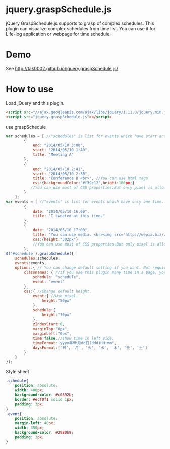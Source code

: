 jquery.graspSchedule.js
=======================

jQuery GraspSchedule.js supports to grasp of complex schedules.
This plugin can visualize complex schedules from time list.
You can use it for Life-log application or webpage for time schedule.


Demo
===================

See http://tak0002.github.io/jquery.graspSchedule.js/


How to use
====================

Load jQuery and this plugin.

```html
<script src="//ajax.googleapis.com/ajax/libs/jquery/1.11.0/jquery.min.js"></script>
<script src="jquery.graspSchedule.js"></script>
```

use graspSchedule

```javascript
var schedules = [ //"schedules" is list for events which have start and end.
        {
            end: "2014/05/10 3:00",
            start: "2014/05/10 1:40",
            title: "Meeting A"
        },
        {
            end: "2014/05/10 2:41",
            start: "2014/05/10 2:30",
            title: "Conference B <br>", //You can use html tags
            css:{backgroundColor:"#f39c12",height:100px;}
           //You can use most of CSS properties.But only pixel is allow for height.
        }
    ];
var events = [ //"events" is list for events which have only one time.
        {
            date: "2014/05/10 16:00",
            title: "I tweeted at this time."
        },
        {
            date: "2014/05/10 17:00",
            title: "You can use media. <br><img src='http://wepia.biz/wlogo.png'/>",
            css:{height:"302px"}
            //You can use most of CSS properties.But only pixel is allow for height.
        };
$('#schedule').graspSchedule({
    schedules:schedules,
    events:events,
    options:{ // You can change default setting if you want. Not require.
        classnames: { //If you use this plugin many time in a page, you have to change these.
            schedule: "schedule",
            event: "event"
        },
        css:{ //Change default height.
            event:{ //Use pixel.
                height:"50px"
            },
            schedule:{
                height:"70px"
            },
            zIndexStart:0,
            marginTop:"0px",
            marginLeft:"0px",
            time:false,//show time in left side.
            timeFormat:'yyyy年MM月dd日(ddd)HH:mm',
            daysFormat:['日', '月', '火', '水', '木', '金', '土'] 
        }
    }
});
```

Style sheet

```css
.schedule{
    position: absolute; 
    width: 400px;
    background-color: #c0392b;
    border: #ecf0f1 solid 1px;
    padding: 3px;
}
.event{
    position: absolute;
    margin-left: 40px;
    width: 350px;
    background-color: #2980b9;
    padding: 3px;
}
```